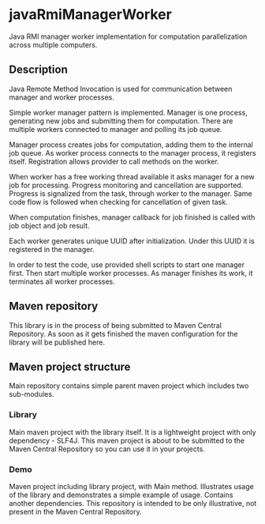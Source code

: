 # javaRmiManagerWorker
Java RMI manager worker implementation for computation parallelization across multiple computers.

## Description
Java Remote Method Invocation is used for communication between manager and worker processes.

Simple worker manager pattern is implemented. Manager is one process, generating new jobs and submitting them for computation.
There are multiple workers connected to manager and polling its job queue.

Manager process creates jobs for computation, adding them to the internal job queue.
As worker process connects to the manager process, it registers itself. Registration allows provider to call
methods on the worker.

When worker has a free working thread available it asks manager for a new job for processing.
Progress monitoring and cancellation are supported. Progress is signalized from the task, through worker to the manager.
Same code flow is followed when checking for cancellation of given task.

When computation finishes, manager callback for job finished is called with job object and job result.

Each worker generates unique UUID after initialization. Under this UUID it is registered in the manager.

In order to test the code, use provided shell scripts to start one manager first. Then start multiple worker processes.
As manager finishes its work, it terminates all worker processes.

## Maven repository
This library is in the process of being submitted to Maven Central Repository.
As soon as it gets finished the maven configuration for the library will be published here.

## Maven project structure
Main repository contains simple parent maven project which includes two sub-modules.
  
### Library
 Main maven project with the library itself. It is a lightweight project with only dependency - SLF4J. This maven project
 is about to be submitted to the Maven Central Repository so you can use it in your projects.
 
### Demo
 Maven project including library project, with Main method. Illustrates usage of the library and demonstrates a simple 
 example of usage. Contains another dependencies. This repository is intended to be only illustrative, not present in the 
 Maven Central Repository.

